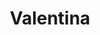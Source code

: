 ---
title: "Valentina"
description: "I'm an excellent conversationalist and I love chic vacations. With pleasure, I will get acquainted and meet a pleasant man. I will provide VIP accompaniment on a business trip.

I love the mountains of Switzerland and the beaches of Dubai. I watch my figure, I have a trim beautiful butt, and I look elegant and attractive. I get higher education in journalism, so it is easy to support the topic of conversation. We will not be bored, we will have a nice and easy time together.

Our agency manager will be able to organize our meeting and take into account all your wishes.  VIP escort with seductive parameters will brighten up your loneliness. "
Price: "From 1000$"
height: "173"
weight: "47"
bustSize: "3"
hairColor: "brunet"
visa: "usa"
age: "21"
folder: valentina
mainImage: 1.webp
images:
  - 2.webp
  - 3.webp
---